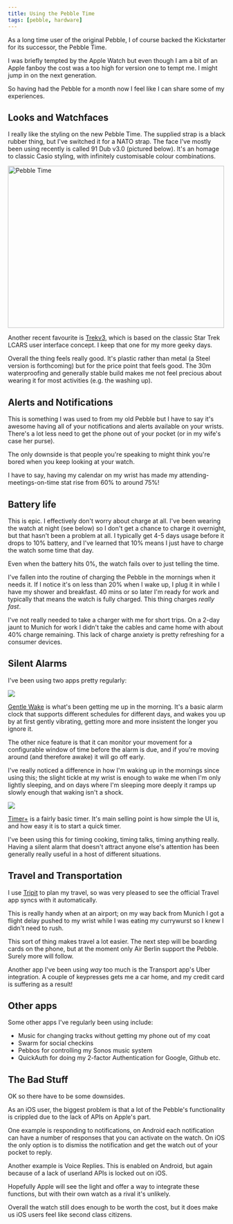 ```yaml
---
title: Using the Pebble Time
tags: [pebble, hardware]
---
```


As a long time user of the original Pebble, I of course backed the Kickstarter for its successor, the Pebble Time.

I was briefly tempted by the Apple Watch but even though I am a bit of an Apple fanboy the cost was a too high for version one to tempt me. I might jump in on the next generation.

So having had the Pebble for a month now I feel like I can share some of my experiences.

## Looks and Watchfaces

I really like the styling on the new Pebble Time. The supplied strap is a black rubber thing, but I've switched it for a NATO strap. The face I've mostly been using recently is called 91 Dub v3.0 (pictured below). It's an homage to classic Casio styling, with infinitely customisable colour combinations.

<a data-flickr-embed="true" href="https://www.flickr.com/photos/ciaranmcnulty/19836872456/in/dateposted-public/" title="Pebble Time"><img src="https://farm1.staticflickr.com/287/19836872456_203c84d678.jpg" width="500" height="375" alt="Pebble Time"></a><script async src="//embedr.flickr.com/assets/client-code.js" charset="utf-8"></script>

Another recent favourite is [Trekv3][trek], which is based on the classic Star Trek LCARS user interface concept. I keep that one for my more geeky days. 

Overall the thing feels really good. It's plastic rather than metal (a Steel version is forthcoming) but for the price point that feels good. The 30m waterproofing and generally stable build makes me not feel precious about wearing it for most activities (e.g. the washing up).

 [trek]: http://www.markspebblefaces.com/marks/trekv3

## Alerts and Notifications

This is something I was used to from my old Pebble but I have to say it's awesome having all of your notifications and alerts available on your wrists. There's a lot less need to get the phone out of your pocket (or in my wife's case her purse).

The only downside is that people you're speaking to might think you're bored when you keep looking at your watch.

I have to say, having my calendar on my wrist has made my attending-meetings-on-time stat rise from 60% to around 75%!

## Battery life

This is epic. I effectively don't worry about charge at all. I've been wearing the watch at night (see below) so I don't get a chance to charge it overnight, but that hasn't been a problem at all. I typically get 4-5 days usage before it drops to 10% battery, and I've learned that 10% means I just have to charge the watch some time that day.

Even when the battery hits 0%, the watch fails over to just telling the time.

I've fallen into the routine of charging the Pebble in the mornings when it needs it. If I notice it's on less than 20% when I wake up, I plug it in while I have my shower and breakfast. 40 mins or so later I'm ready for work and typically that means the watch is fully charged. This thing charges *really fast*.

I've not really needed to take a charger with me for short trips.  On a 2-day jaunt to Munich for work I didn't take the cables and came home with about 40% charge remaining. This lack of charge anxiety is pretty refreshing for a consumer devices.

## Silent Alarms

I've been using two apps pretty regularly:

![](https://assets.getpebble.com/api/file/TgZmTVtfTqo8H2aYnBb8/convert?cache=true&fit=crop&w=720&h=320)

[Gentle Wake][gentle-wake] is what's been getting me up in the morning. It's a basic alarm clock that supports different schedules for different days, and wakes you up by at first gently vibrating, getting more and more insistent the longer you ignore it.

The other nice feature is that it can monitor your movement for a configurable window of time before the alarm is due, and if you're moving around (and therefore awake) it will go off early.

I've really noticed a difference in how I'm waking up in the mornings since using this; the slight tickle at my wrist is enough to wake me when I'm only lightly sleeping, and on days where I'm sleeping more deeply it ramps up slowly enough that waking isn't a shock.

![](https://assets.getpebble.com/api/file/sarVHoWoTJijGcvLByCm/convert?cache=true&fit=crop&w=720&h=320)

[Timer+][timer-plus] is a fairly basic timer. It's main selling point is how simple the UI is, and how easy it is to start a quick timer.

I've been using this for timing cooking, timing talks, timing anything really. Having a silent alarm that doesn't attract anyone else's attention has been generally really useful in a host of different situations.
 
 [gentle-wake]: http://apps.getpebble.com/en_US/application/546047390db50db6e100002b

 [timer-plus]: http://apps.getpebble.com/en_US/application/54a1ba1afc5f23e4c000012d

## Travel and Transportation

I use [Tripit][tripit] to plan my travel, so was very pleased to see the official Travel app syncs with it automatically.

This is really handy when at an airport; on my way back from Munich I got a flight delay pushed to my wrist while I was eating my currywurst so I knew I didn't need to rush.

This sort of thing makes travel a lot easier. The next step will be boarding cards on the phone, but at the moment only Air Berlin support the Pebble. Surely more will follow.

Another app I've been using *way* too much is the Transport app's Uber integration. A couple of keypresses gets me a car home, and my credit card is suffering as a result!

 [tripit]: http://tripit.com

## Other apps

Some other apps I've regularly been using include:

* Music for changing tracks without getting my phone out of my coat
* Swarm for social checkins
* Pebbos for controlling my Sonos music system
* QuickAuth for doing my 2-factor Authentication for Google, Github etc.

<p></p>

## The Bad Stuff

OK so there have to be some downsides. 

As an iOS user, the biggest problem is that a lot of the Pebble's functionality is crippled due to the lack of APIs on Apple's part.

One example is responding to notifications, on Android each notification can have a number of responses that you can activate on the watch. On iOS the only option is to dismiss the notification and get the watch out of your pocket to reply.

Another example is Voice Replies. This is enabled on Android, but again because of a lack of userland APIs is locked out on iOS.

Hopefully Apple will see the light and offer a way to integrate these functions, but with their own watch as a rival it's unlikely.

Overall the watch still does enough to be worth the cost, but it does make us iOS users feel like second class citizens.

